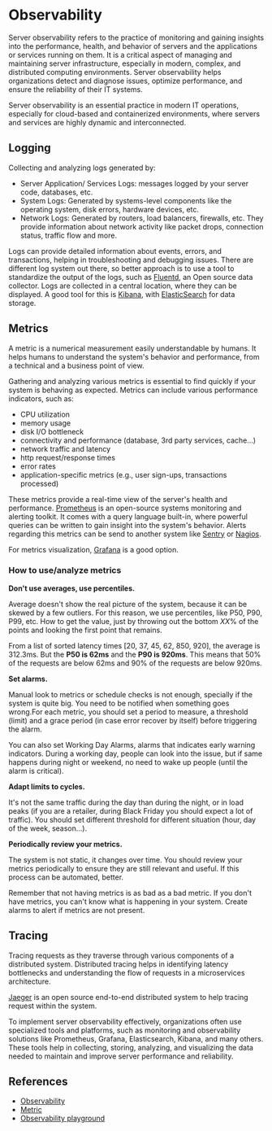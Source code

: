 # Observability

Server observability refers to the practice of monitoring and gaining insights
into the performance, health, and behavior of servers and the applications or
services running on them. It is a critical aspect of managing and maintaining
server infrastructure, especially in modern, complex, and distributed computing
environments. Server observability helps organizations detect and diagnose
issues, optimize performance, and ensure the reliability of their IT systems.

Server observability is an essential practice in modern IT operations,
especially for cloud-based and containerized environments, where servers and
services are highly dynamic and interconnected.

## Logging

Collecting and analyzing logs generated by:

- Server Application/ Services Logs: messages logged by your server code,
  databases, etc.
- System Logs: Generated by systems-level components like the operating system,
   disk errors, hardware devices, etc.
- Network Logs: Generated by routers, load balancers, firewalls, etc. They
  provide information about network activity like packet drops, connection
  status, traffic flow and more.

Logs can provide detailed information about events, errors, and transactions,
helping in troubleshooting and debugging issues. There are different log system
out there, so better approach is to use a tool to standardize the output of the
logs, such as [Fluentd](https://www.fluentd.org/), an Open source data
collector. Logs are collected in a central location, where they can be
displayed. A good tool for this is [Kibana](https://www.elastic.co/kibana), with
[ElasticSearch](https://www.elastic.co/es/elasticsearch) for data storage.

## Metrics

A metric is a numerical measurement easily understandable by humans. It helps
humans to understand the system's behavior and performance, from a technical and
a business point of view.

Gathering and analyzing various metrics is essential to find quickly if your
system is behaving as expected. Metrics can include various performance
indicators, such as:

- CPU utilization
- memory usage
- disk I/O bottleneck
- connectivity and performance (database, 3rd party services, cache...)
- network traffic and latency
- http request/response times
- error rates
- application-specific metrics (e.g., user sign-ups, transactions processed)

These metrics provide a real-time view of the server's health and performance.
[Prometheus](https://prometheus.io/) is an open-source systems monitoring and
alerting toolkit. It comes with a query language built-in, where powerful
queries can be written to gain insight into the system's behavior. Alerts
regarding this metrics can be send to another system like
[Sentry](https://sentry.io/welcome/) or [Nagios](https://www.nagios.org/).

For metrics visualization, [Grafana](https://grafana.com/) is a good option.

### How to use/analyze metrics

**Don't use averages, use percentiles.**

Average doesn't show the real picture of the system, because it can be skewed by
a few outliers. For this reason, we use percentiles, like P50, P90, P99, etc.
How to get the value, just by throwing out the bottom _XX_% of the points and
looking the first point that remains.

From a list of sorted latency times [20, 37, 45, 62, 850, 920], the average is
312.3ms. But the **P50 is 62ms** and the **P90 is 920ms**. This means that 50%
of the requests are below 62ms and 90% of the requests are below 920ms.

**Set alarms.**

Manual look to metrics or schedule checks is not enough, specially if the system
is quite big. You need to be notified when something goes wrong.For each metric,
you should set a period to measure, a threshold (limit) and a grace period (in
case error recover by itself) before triggering the alarm.

You can also set Working Day Alarms, alarms that indicates early warning
indicators. During a working day, people can look into the issue, but if same
happens during night or weekend, no need to wake up people (until the alarm is
critical).

**Adapt limits to cycles.**

It's not the same traffic during the day than during the night, or in load peaks
(if you are a retailer, during Black Friday you should expect a lot of traffic).
You should set different threshold for different situation (hour, day of the
week, season...).

**Periodically review your metrics.**

The system is not static, it changes over time. You should review your metrics
periodically to ensure they are still relevant and useful. If this process can
be automated, better.

Remember that not having metrics is as bad as a bad metric. If you don't have
metrics, you can't know what is happening in your system. Create alarms to alert
if metrics are not present.

## Tracing

Tracing requests as they traverse through various components of a distributed
system. Distributed tracing helps in identifying latency bottlenecks and
understanding the flow of requests in a microservices architecture.

[Jaeger](https://www.jaegertracing.io/) is an open source end-to-end distributed
system to help tracing request within the system.

To implement server observability effectively, organizations often use
specialized tools and platforms, such as monitoring and observability solutions
like Prometheus, Grafana, Elasticsearch, Kibana, and many others. These tools
help in collecting, storing, analyzing, and visualizing the data needed to
maintain and improve server performance and reliability.

## References

- [Observability](https://www.ibm.com/topics/observability)
- [Metric](https://medium.com/@djsmith42/how-to-metric-edafaf959fc7)
- [Observability playground](https://github.com/McLargo/observability-playground)
